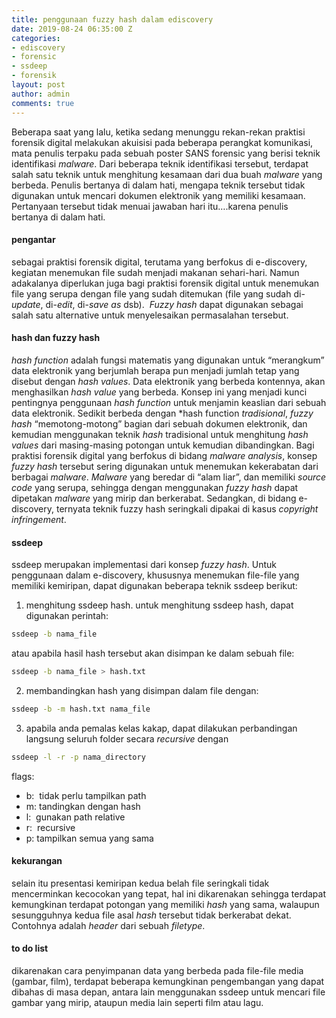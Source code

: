 ```yaml
---
title: penggunaan fuzzy hash dalam ediscovery
date: 2019-08-24 06:35:00 Z
categories:
- ediscovery
- forensic
- ssdeep
- forensik
layout: post
author: admin
comments: true
---
```


Beberapa saat yang lalu, ketika sedang menunggu rekan-rekan praktisi forensik digital melakukan akuisisi pada beberapa perangkat komunikasi, mata penulis terpaku pada sebuah poster SANS forensic yang berisi teknik identifikasi *malware*. Dari beberapa teknik identifikasi tersebut, terdapat salah satu teknik untuk menghitung kesamaan dari dua buah *malware* yang berbeda. Penulis bertanya di dalam hati, mengapa teknik tersebut tidak digunakan untuk mencari dokumen elektronik yang memiliki kesamaan. Pertanyaan tersebut tidak menuai jawaban hari itu….karena penulis bertanya di dalam hati.
<!--more-->
#### pengantar

sebagai praktisi forensik digital, terutama yang berfokus di e-discovery, kegiatan menemukan file sudah menjadi makanan sehari-hari. Namun adakalanya diperlukan juga bagi praktisi forensik digital untuk menemukan file yang serupa dengan file yang sudah ditemukan (file yang sudah di-*update*, di-*edit*, di-*save as­* dsb).  *Fuzzy hash* dapat digunakan sebagai salah satu alternative untuk menyelesaikan permasalahan tersebut.

#### hash dan fuzzy hash

*hash function* adalah fungsi matematis yang digunakan untuk “merangkum” data elektronik yang berjumlah berapa pun menjadi jumlah tetap yang disebut dengan *hash values*. Data elektronik yang berbeda kontennya, akan menghasilkan *hash value* yang berbeda. Konsep ini yang menjadi kunci pentingnya penggunaan *hash function* untuk menjamin keaslian dari sebuah data elektronik.
Sedikit berbeda dengan *hash function *tradisional*, *fuzzy hash* “memotong-motong” bagian dari sebuah dokumen elektronik, dan kemudian menggunakan teknik *hash* tradisional untuk menghitung *hash values* dari masing-masing potongan untuk kemudian dibandingkan.
Bagi praktisi forensik digital yang berfokus di bidang *malware analysis*, konsep *fuzzy hash* tersebut sering digunakan untuk menemukan kekerabatan dari berbagai *malware*. *Malware* yang beredar di “alam liar”, dan memiliki *source code* yang serupa, sehingga dengan menggunakan *fuzzy hash* dapat dipetakan *malware* yang mirip dan berkerabat. Sedangkan, di bidang e-discovery, ternyata teknik fuzzy hash seringkali dipakai di kasus *copyright infringement*.

#### ssdeep

ssdeep merupakan implementasi dari konsep *fuzzy hash*. Untuk penggunaan dalam e-discovery, khususnya menemukan file-file yang memiliki kemiripan, dapat digunakan beberapa teknik ssdeep berikut:
1. menghitung ssdeep hash.
untuk menghitung ssdeep hash, dapat digunakan perintah:
  ```bash
  ssdeep -b nama_file
  ```
  atau apabila hasil hash tersebut akan disimpan ke dalam sebuah file:
  ```bash
  ssdeep -b nama_file > hash.txt
  ```

2. membandingkan hash yang disimpan dalam file dengan:
  ```bash
  ssdeep -b -m hash.txt nama_file
  ```

3. apabila anda pemalas kelas kakap, dapat dilakukan perbandingan langsung seluruh folder secara *recursive* dengan
```bash
ssdeep -l -r -p nama_directory
```

flags:
- b:  tidak perlu tampilkan path
- m: tandingkan dengan hash
- l:  gunakan path relative
- r:  recursive
- p: tampilkan semua yang sama

#### kekurangan

selain itu presentasi kemiripan kedua belah file seringkali tidak mencerminkan kecocokan yang tepat, hal ini dikarenakan sehingga terdapat kemungkinan terdapat potongan yang memiliki *hash* yang sama, walaupun sesungguhnya kedua file asal *hash* tersebut tidak berkerabat dekat. Contohnya adalah *header* dari sebuah *filetype*.

#### to do list

dikarenakan cara penyimpanan data yang berbeda pada file-file media (gambar, film), terdapat beberapa kemungkinan pengembangan yang dapat dibahas di masa depan, antara lain menggunakan ssdeep untuk mencari file gambar yang mirip, ataupun media lain seperti film atau lagu.
